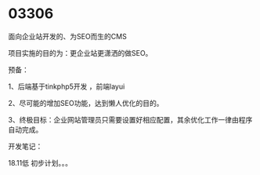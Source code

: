 # 03306
面向企业站开发的、为SEO而生的CMS



项目实施的目的为：更企业站更潇洒的做SEO。

预备：

1、后端基于tinkphp5开发 ，前端layui

2、尽可能的增加SEO功能，达到懒人优化的目的。

3、终极目标：企业网站管理员只需要设置好相应配置，其余优化工作一律由程序自动完成。



开发笔记：


18.11低   初步计划。。。
